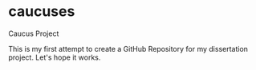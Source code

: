 caucuses
========

Caucus Project

This is my first attempt to create a GitHub Repository for my dissertation project.
Let's hope it works.
